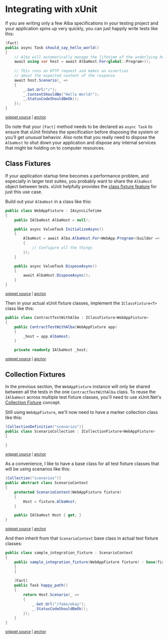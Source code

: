 # Integrating with xUnit

If you are writing only a few Alba specifications in your testing project and your application spins up very quickly, you can just happily write tests like this:

<!-- snippet: sample_should_say_hello_world -->
<a id='snippet-sample_should_say_hello_world'></a>
```cs
[Fact]
public async Task should_say_hello_world()
{
    // Alba will automatically manage the lifetime of the underlying host
    await using var host = await AlbaHost.For<global::Program>();
    
    // This runs an HTTP request and makes an assertion
    // about the expected content of the response
    await host.Scenario(_ =>
    {
        _.Get.Url("/");
        _.ContentShouldBe("Hello World!");
        _.StatusCodeShouldBeOk();
    });
}
```
<sup><a href='https://github.com/JasperFx/alba/blob/master/src/Alba.Testing/Samples/Quickstart.cs#L23-L39' title='Snippet source file'>snippet source</a> | <a href='#snippet-sample_should_say_hello_world' title='Start of snippet'>anchor</a></sup>
<!-- endSnippet -->

Do note that your `[Fact]` method needs to be declared as `async Task` to ensure that xUnit finishes the specification before disposing the system or
you'll get *unusual* behavior. Also note that you really need to dispose the `AlbaHost` to shut down your application and dispose any internal services that might be holding on to computer resources.

## Class Fixtures

If your application startup time becomes a performance problem, and especially in larger test suites, you probably want to share the `AlbaHost` object between tests. xUnit helpfully provides the [class fixture feature](https://xunit.net/docs/shared-context) for just this use case. 

Build out your `AlbaHost` in a class like this:

<!-- snippet: sample_xUnit_Fixture_net6 -->
<a id='snippet-sample_xunit_fixture_net6'></a>
```cs
public class WebAppFixture : IAsyncLifetime
{
    public IAlbaHost AlbaHost = null!;

    public async ValueTask InitializeAsync()
    {
        AlbaHost = await Alba.AlbaHost.For<WebApp.Program>(builder =>
        {
            // Configure all the things
        });
    }

    public async ValueTask DisposeAsync()
    {
        await AlbaHost.DisposeAsync();
    }
}
```
<sup><a href='https://github.com/JasperFx/alba/blob/master/src/Alba.Testing/Samples/ContractTestWithAlba.cs#L8-L27' title='Snippet source file'>snippet source</a> | <a href='#snippet-sample_xunit_fixture_net6' title='Start of snippet'>anchor</a></sup>
<!-- endSnippet -->

Then in your actual xUnit fixture classes, implement the `IClassFixture<T>` class like this:

<!-- snippet: sample_using_xUnit_Fixture -->
<a id='snippet-sample_using_xunit_fixture'></a>
```cs
public class ContractTestWithAlba : IClassFixture<WebAppFixture>
{
    public ContractTestWithAlba(WebAppFixture app)
    {
        _host = app.AlbaHost;
    }

    private readonly IAlbaHost _host;
```
<sup><a href='https://github.com/JasperFx/alba/blob/master/src/Alba.Testing/Samples/ContractTestWithAlba.cs#L30-L39' title='Snippet source file'>snippet source</a> | <a href='#snippet-sample_using_xunit_fixture' title='Start of snippet'>anchor</a></sup>
<!-- endSnippet -->

## Collection Fixtures

In the previous section, the `WebAppFixture` instance will only be shared between all the tests in the one `ContractTestWithAlba` class.
To reuse the `IAlbaHost` across multiple test fixture classes, you'll need to use xUnit.Net's [Collection Fixture](https://xunit.net/docs/shared-context) concept.

Still using `WebAppFixture`, we'll now need to have a marker collection class like this:

<!-- snippet: sample_ScenarioCollection -->
<a id='snippet-sample_scenariocollection'></a>
```cs
[CollectionDefinition("scenarios")]
public class ScenarioCollection : ICollectionFixture<WebAppFixture>
{
    
}
```
<sup><a href='https://github.com/JasperFx/alba/blob/master/src/Alba.Testing/Samples/ContractTestWithAlba.cs#L76-L84' title='Snippet source file'>snippet source</a> | <a href='#snippet-sample_scenariocollection' title='Start of snippet'>anchor</a></sup>
<!-- endSnippet -->

As a convenience, I like to have a base class for all test fixture classes that will be using scenarios like this:

<!-- snippet: sample_ScenarioContext -->
<a id='snippet-sample_scenariocontext'></a>
```cs
[Collection("scenarios")]
public abstract class ScenarioContext
{
    protected ScenarioContext(WebAppFixture fixture)
    {
        Host = fixture.AlbaHost;
    }

    public IAlbaHost Host { get; }
}
```
<sup><a href='https://github.com/JasperFx/alba/blob/master/src/Alba.Testing/Samples/ContractTestWithAlba.cs#L86-L99' title='Snippet source file'>snippet source</a> | <a href='#snippet-sample_scenariocontext' title='Start of snippet'>anchor</a></sup>
<!-- endSnippet -->

And then inherit from that `ScenarioContext` base class in actual test fixture classes:

<!-- snippet: sample_integration_fixture -->
<a id='snippet-sample_integration_fixture'></a>
```cs
public class sample_integration_fixture : ScenarioContext
{
    public sample_integration_fixture(WebAppFixture fixture) : base(fixture)
    {
    }
    
    [Fact]
    public Task happy_path()
    {
        return Host.Scenario(_ =>
        {
            _.Get.Url("/fake/okay");
            _.StatusCodeShouldBeOk();
        });
    }
}
```
<sup><a href='https://github.com/JasperFx/alba/blob/master/src/Alba.Testing/Samples/ContractTestWithAlba.cs#L101-L120' title='Snippet source file'>snippet source</a> | <a href='#snippet-sample_integration_fixture' title='Start of snippet'>anchor</a></sup>
<!-- endSnippet -->
